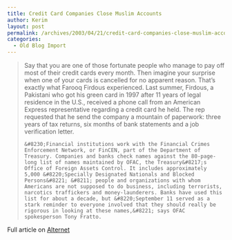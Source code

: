 ```yaml
---
title: Credit Card Companies Close Muslim Accounts
author: Kerim
layout: post
permalink: /archives/2003/04/21/credit-card-companies-close-muslim-accounts/
categories:
  - Old Blog Import
---
```


>   Say that you are one of those fortunate people who manage to pay off most of their credit cards every month. Then imagine your surprise when one of your cards is cancelled for no apparent reason. That&#8217;s exactly what Farooq Firdous experienced. Last summer, Firdous, a Pakistani who got his green card in 1997 after 11 years of legal residence in the U.S., received a phone call from an American Express representative regarding a credit card he held. The rep requested that he send the company a mountain of paperwork: three years of tax returns, six months of bank statements and a job verification letter.  
>   
>   
>     &#8230;Financial institutions work with the Financial Crimes Enforcement Network, or FinCEN, part of the Department of Treasury. Companies and banks check names against the 80-page-long list of names maintained by OFAC, the Treasury&#8217;s Office of Foreign Assets Control. It includes approximately 5,000 &#8220;Specially Designated Nationals and Blocked Persons&#8221; &#8211; people and organizations with whom Americans are not supposed to do business, including terrorists, narcotics traffickers and money-launderers. Banks have used this list for about a decade, but &#8220;September 11 served as a stark reminder to everyone involved that they should really be rigorous in looking at these names,&#8221; says OFAC spokesperson Tony Fratto.
>   


Full article on <a href="http://www.alternet.org/story.html?StoryID=15659" onclick="_gaq.push(['_trackEvent', 'outbound-article', 'http://www.alternet.org/story.html?StoryID=15659', 'Alternet']);" >Alternet</a>

